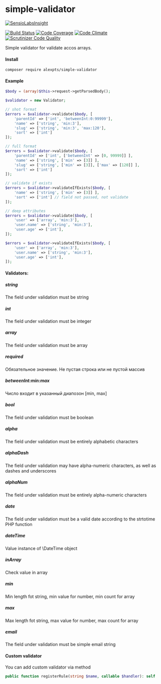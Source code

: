 # simple-validator

[![SensioLabsInsight](https://insight.sensiolabs.com/projects/de0407d9-12fe-4d3d-a688-9b29b10a0e46/big.png)](https://insight.sensiolabs.com/projects/de0407d9-12fe-4d3d-a688-9b29b10a0e46)

[![Build Status](https://travis-ci.org/alexpts/simple-validator.svg?branch=master)](https://travis-ci.org/alexpts/simple-validator)
[![Code Coverage](https://scrutinizer-ci.com/g/alexpts/simple-validator/badges/coverage.png?b=master)](https://scrutinizer-ci.com/g/alexpts/simple-validator/?branch=master)
[![Code Climate](https://codeclimate.com/github/alexpts/simple-validator/badges/gpa.svg)](https://codeclimate.com/github/alexpts/simple-validator)
[![Scrutinizer Code Quality](https://scrutinizer-ci.com/g/alexpts/simple-validator/badges/quality-score.png?b=master)](https://scrutinizer-ci.com/g/alexpts/simple-validator/?branch=master)

Simple validator for validate accos arrays.

#### Install
`composer require alexpts/simple-validator`

#### Example

```php
$body = (array)$this->request->getParsedBody();

$validator = new Validator;

// shot format
$errors = $validator->validate($body, [
    'parentId' => ['int', 'betweenInt:0:99999'],
    'name' => ['string', 'min:3'],
    'slug' => ['string', 'min:3', 'max:120'],
    'sort' => ['int']
]);

// full format
$errors = $validator->validate($body, [
    'parentId' => ['int', ['betweenInt' => [0, 99999]] ],
    'name' => ['string', ['min' => [3]] ],
    'slug' => ['string', ['min' => [3]], ['max' => [120]] ],
    'sort' => ['int']
]);

// validate if exists
$errors = $validator->validateIfExists($body, [
    'name' => ['string', ['min' => [3]] ],
    'sort' => ['int'] // field not passed, not validate
]);

// deep attributes
$errors = $validator->validate($body, [
    'user' => ['array', 'min:3'],
    'user.name' => ['string', 'min:3'],
    'user.age' => ['int'],
]);

$errors = $validator->validateIfExists($body, [
    'user' => ['array', 'min:3'],
    'user.name' => ['string', 'min:3'],
    'user.age' => ['int'],
]);
```


#### Validators:

##### string
The field under validation must be string

##### int
The field under validation must be integer

##### array
The field under validation must be array

##### required
Обязательное значение. Не пустая строка или не пустой массив

##### betweenInt:min:max
Чиcло входит в указанный диапозон [min, max]

##### bool
The field under validation must be boolean

##### alpha
The field under validation must be entirely alphabetic characters

##### alphaDash
The field under validation may have alpha-numeric characters, as well as dashes and underscores

##### alphaNum
The field under validation must be entirely alpha-numeric characters

##### date
The field under validation must be a valid date according to the strtotime PHP function

##### dateTime
Value instance of \DateTime object

##### inArray
Check value in array

##### min
Min length fot string, min value for number, min count for array

##### max
Max length fot string, max value for number, max count for array

##### email
The field under validation must be simple email string

#### Custom validator
You can add custom validator via method

```php
public function registerRule(string $name, callable $handler): self
```
